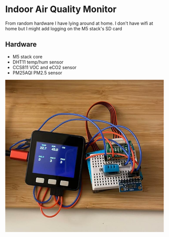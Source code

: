 # Indoor Air Quality Monitor
From random hardware I have lying around at home. I don't have wifi at home but I might add logging on the M5 stack's SD card

## Hardware
* M5 stack core
* DHT11 temp/hum sensor
* CCS811 VOC and eCO2 sensor
* PM25AQI PM2.5 sensor

![hardware](./hardwre.jpeg)


